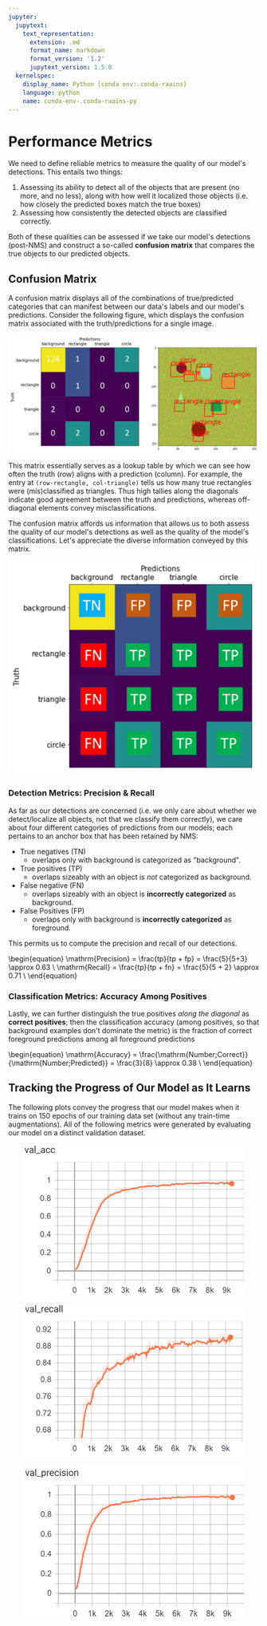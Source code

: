 ```yaml
---
jupyter:
  jupytext:
    text_representation:
      extension: .md
      format_name: markdown
      format_version: '1.2'
      jupytext_version: 1.5.0
  kernelspec:
    display_name: Python [conda env:.conda-raains]
    language: python
    name: conda-env-.conda-raains-py
---
```


# Performance Metrics

We need to define reliable metrics to measure the quality of our model's detections.
This entails two things:
1. Assessing its ability to detect all of the objects that are present (no more, and no less), along with how well it localized those objects (i.e. how closely the predicted boxes match the true boxes)
2. Assessing how consistently the detected objects are classified correctly.

Both of these qualities can be assessed if we take our model's detections (post-NMS) and construct a so-called **confusion matrix** that compares the true objects to our predicted objects.

## Confusion Matrix

A confusion matrix displays all of the combinations of true/predicted categories that can manifest between our data's labels and our model's predictions.
Consider the following figure, which displays the confusion matrix associated with the truth/predictions for a single image.


<div style="text-align: center">
<p>
<img src="./pics/confusion_matrix.png" alt="An example of a confusion matrix associated with our model's predictions">
</p>
</div>


This matrix essentially serves as a lookup table by which we can see how often the truth (row) aligns with a prediction (column).
For example, the entry at `(row-rectangle, col-triangle)` tells us how many true rectangles were (mis)classified as triangles.
Thus high tallies along the diagonals indicate good agreement between the truth and predictions, whereas off-diagonal elements convey misclassifications.

The confusion matrix affords us information that allows us to both assess the quality of our model's detections as well as the quality of the model's classifications.
Let's appreciate the diverse information conveyed by this matrix.


<div style="text-align: center">
<p>
<img src="./pics/tp_tn_matrix.png" alt="Demonstrating the effect of NMS thresholding" width=600>
</p>
</div>


### Detection Metrics: Precision & Recall
As far as our detections are concerned (i.e. we only care about whether we detect/localize all objects, not that we classify them correctly), we care about four different categories of predictions from our models; each pertains to an anchor box that has been retained by NMS:
- True negatives (TN)
  - overlaps only with background is categorized as "background".
- True positives (TP)
  - overlaps sizeably with an object is *not* categorized as background.
- False negative (FN)
  - overlaps sizeably with an object is **incorrectly categorized** as background.
- False Positives (FP)
  - overlaps only with background is **incorrectly categorized** as foreground.
  
This permits us to compute the precision and recall of our detections.


\begin{equation}
\mathrm{Precision} = \frac{tp}{tp + fp} = \frac{5}{5+3} \approx 0.63 \\
\mathrm{Recall} = \frac{tp}{tp + fn} = \frac{5}{5 + 2} \approx 0.71 \\
\end{equation}


### Classification Metrics: Accuracy Among Positives

Lastly, we can further distinguish the true positives _along the diagonal_ as **correct positives**;
then the classification accuracy (among positives, so that background examples don't dominate the metric) is the fraction of correct foreground predictions among all foreground predictions

\begin{equation} 
\mathrm{Accuracy} = \frac{\mathrm{Number\;Correct}}{\mathrm{Number\;Predicted}} = \frac{3}{8} \approx 0.38 \\
\end{equation}


## Tracking the Progress of Our Model as It Learns

The following plots convey the progress that our model makes when it trains on 150 epochs of our training data set (without any train-time augmentations).
All of the following metrics were generated by evaluating our model on a distinct validation dataset.


<div style="text-align: center">
<p>
<img src="./pics/val_acc.png" alt="Demonstrating the effect of NMS thresholding" width=450>
</p>
</div>

<div style="text-align: center">
<p>
<img src="./pics/val_recall.png" alt="Demonstrating the effect of NMS thresholding" width=450>
</p>
</div>

<div style="text-align: center">
<p>
<img src="./pics/val_precision.png" alt="Demonstrating the effect of NMS thresholding" width=450>
</p>
</div>

